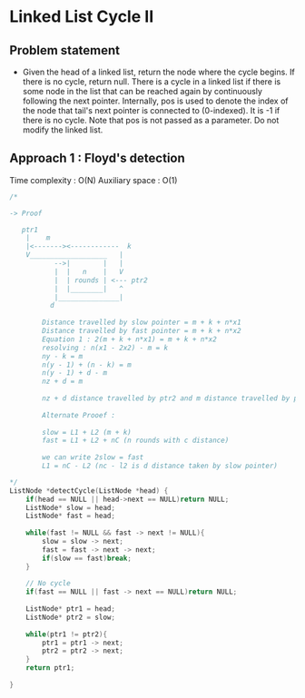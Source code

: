 # Linked List Cycle II

## Problem statement

- Given the head of a linked list, return the node where the cycle begins. If there is no cycle, return null. There is a cycle in a linked list if there is some node in the list that can be reached again by continuously following the next pointer. Internally, pos is used to denote the index of the node that tail's next pointer is connected to (0-indexed). It is -1 if there is no cycle. Note that pos is not passed as a parameter. Do not modify the linked list.

## Approach 1 : Floyd's detection 

Time complexity : O(N)
Auxiliary space : O(1)

```cpp
/*

-> Proof

   ptr1
    |    m      
    |<-------><------------  k
    V___________________   |
           -->|        |   |
           |  |   n    |   V
           |  | rounds | <--- ptr2
           |  |________|   ^
           |_______________|
          d
       
        Distance travelled by slow pointer = m + k + n*x1
        Distance travelled by fast pointer = m + k + n*x2
        Equation 1 : 2(m + k + n*x1) = m + k + n*x2
        resolving : n(x1 - 2x2) - m = k
        ny - k = m
        n(y - 1) + (n - k) = m
        n(y - 1) + d - m
        nz + d = m
        
        nz + d distance travelled by ptr2 and m distance travelled by ptr1
        
        Alternate Prooef : 
        
        slow = L1 + L2 (m + k)
        fast = L1 + L2 + nC (n rounds with c distance)
        
        we can write 2slow = fast
        L1 = nC - L2 (nc - l2 is d distance taken by slow pointer)

*/
ListNode *detectCycle(ListNode *head) {
    if(head == NULL || head->next == NULL)return NULL;
    ListNode* slow = head;
    ListNode* fast = head;
    
    while(fast != NULL && fast -> next != NULL){
        slow = slow -> next;
        fast = fast -> next -> next;
        if(slow == fast)break;
    }
    
    // No cycle
    if(fast == NULL || fast -> next == NULL)return NULL;
    
    ListNode* ptr1 = head;
    ListNode* ptr2 = slow;
    
    while(ptr1 != ptr2){
        ptr1 = ptr1 -> next;
        ptr2 = ptr2 -> next;
    }
    return ptr1;
    
}
```